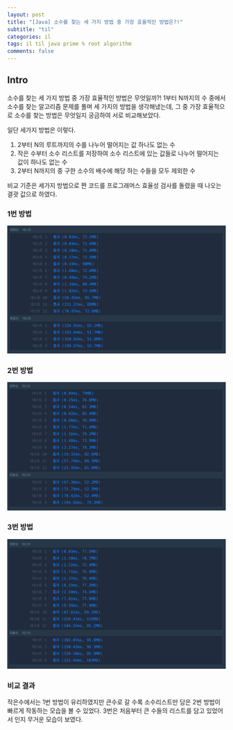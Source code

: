 ```yaml
---
layout: post
title: "[Java] 소수를 찾는 세 가지 방법 중 가장 효율적인 방법은?!"
subtitle: "til"
categories: il
tags: il til java prime % root algorithm
comments: false
---
```

## **Intro**

소수를 찾는 세 가지 방법 중 가장 효율적인 방법은 무엇일까?!
1부터 N까지의 수 중에서 소수를 찾는 알고리즘 문제를 풀며 세 가지의 방법을 생각해냈는데,
그 중 가장 효율적으로 소수를 찾는 방법은 무엇일지 궁금하여 서로 비교해보았다.

일단 세가지 방법은 이렇다.

1. 2부터 N의 루트까지의 수를 나누어 떨어지는 값 하나도 없는 수
2. 작은 수부터 소수 리스트를 저장하여 소수 리스트에 있는 값들로 나누어 떨어지는 값이 하나도 없는 수
3. 2부터 N까지의 중 구한 소수의 배수에 해당 하는 수들을 모두 제외한 수

비교 기준은 세가지 방법으로 짠 코드를 프로그래머스 효율성 검사를 돌렸을 때 나오는 결괏 값으로 하였다.

### 1번 방법
![](../assets/img/algorithm/2022-08-10-il-til-2.png)

### 2번 방법
![](../assets/img/algorithm/2022-08-10-il-til-3.png)

### 3번 방법
![](../assets/img/algorithm/2022-08-10-il-til-1.png)

### 비교 결과
작은수에서는 1번 방법이 유리하였지만 큰수로 갈 수록 소수리스트만 담은 2번 방법이 빠르게 작동하는 모습을 볼 수 있었다. 3번은 처음부터 큰 수들의 리스트를 담고 있었어서 인지 무거운 모습이 보였다.